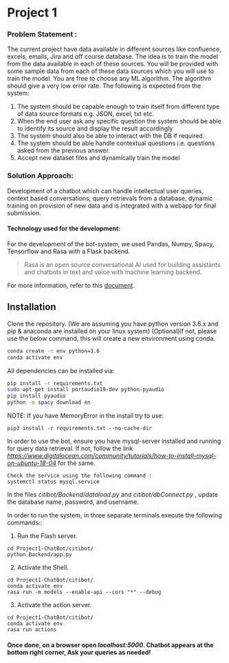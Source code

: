 # Project 1

### Problem Statement : 
The current project have data available in different sources like confluence, excels, emails, Jira and off course database. The idea is to train the model from the data available in each of these sources. You will be provided with some sample data from each of these data sources which you will use to train the model. You are free to choose any ML algorithm. The algorithm should give a very low error rate. The following is expected from the system:
 
1. The system should be capable enough to train itself from different type of data source formats e.g. JSON, excel, txt etc.
2. When the end user ask any specific question the system should be able to identify its source and display the result accordingly
3. The system should also be able to interact with the DB if required.
4. The system should be able handle contextual questions i.e. questions asked from the previous answer.
5. Accept new dataset files and dynamically train the model

### Solution Approach:
Development of a chatbot which can handle intellectual user queries, context based conversations, query retrievals from a database, dynamic training on provision of new data and is integrated with a webapp for final submission.

#### Technology used for the development:
For the development of the bot-system, we used Pandas, Numpy, Spacy, Tensorflow and Rasa with a Flask backend.
>Rasa is an open source conversational AI used for building assistants and chatbots in text and voice with machine learning backend.

For more information, refer to this [document](https://docs.google.com/document/d/15t44R7hkevV6p5dz3C45xHsHfl7nuD_Xs6CVED_JQGw/edit?usp=sharing). 

## Installation

Clone the repository. (We are assuming you have python version 3.6.x and pip & anaconda are installed on your linux system)
(Optional)If not, please use the below command, this will create a new environment using conda.

```sh
conda create -n env python=3.6
conda activate env
```
All dependencies can be installed via:
```sh
pip install -r requirements.txt
sudo apt-get install portaudio19-dev python-pyaudio
pip install pyaudio
python -m spacy download en
```
NOTE: If you have MemoryError in the install try to use:
```
pip3 install -r requirements.txt --no-cache-dir
```
In order to use the bot, ensure you have mysql-server installed and running for query data retrieval. If not, follow the link *https://www.digitalocean.com/community/tutorials/how-to-install-mysql-on-ubuntu-18-04* for the same.
```
Check the service using the following command :
systemctl status mysql.service
```
In the files *citibot/Backend/dataload.py* and *citibot/dbConnect.py* , update the database name, password, and username.


In order to run the system, in three separate terminals execute the following commands::
1. Run the Flash server.
```
cd Project1-ChatBot/citibot/
python Backend/app.py
```
2. Activate the Shell.
```
cd Project1-ChatBot/citibot/
conda activate env
rasa run -m models --enable-api --cors "*" --debug 
```
3. Activate the action server.
```
cd Project1-ChatBot/citibot/
conda activate env
rasa run actions
```
#### Once done, on a browser open *localhost:5000*. Chatbot appears at the bottom right corner, Ask your queries as needed!
